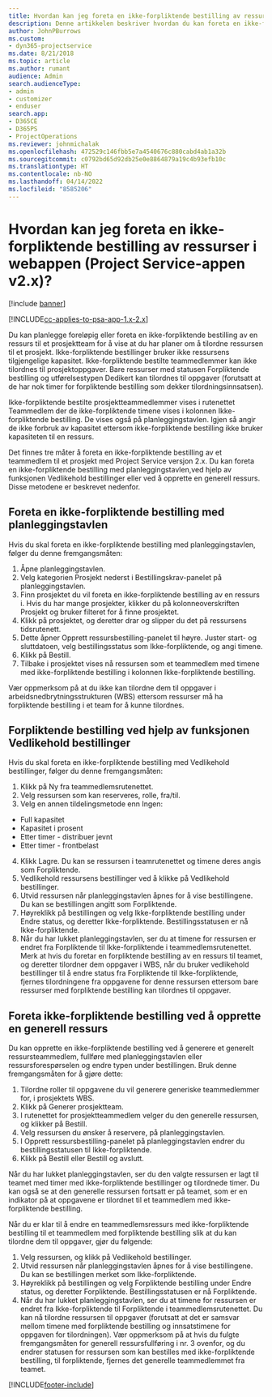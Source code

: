 ```yaml
---
title: Hvordan kan jeg foreta en ikke-forpliktende bestilling av ressurser i appversjon 2.x?
description: Denne artikkelen beskriver hvordan du kan foreta en ikke-forpliktende bestilling av prosjektteammedlemmer med Project Service.
author: JohnPBurrows
ms.custom:
- dyn365-projectservice
ms.date: 8/21/2018
ms.topic: article
ms.author: rumant
audience: Admin
search.audienceType:
- admin
- customizer
- enduser
search.app:
- D365CE
- D365PS
- ProjectOperations
ms.reviewer: johnmichalak
ms.openlocfilehash: 472529c146fbb5e7a4540676c880cabd4ab1a32b
ms.sourcegitcommit: c0792bd65d92db25e0e8864879a19c4b93efb10c
ms.translationtype: HT
ms.contentlocale: nb-NO
ms.lasthandoff: 04/14/2022
ms.locfileid: "8585206"
---
```

# <a name="how-do-i-soft-book-resources-in-the-web-app-project-service-app-v2x"></a>Hvordan kan jeg foreta en ikke-forpliktende bestilling av ressurser i webappen (Project Service-appen v2.x)?

[!include [banner](../includes/psa-now-project-operations.md)]

[!INCLUDE[cc-applies-to-psa-app-1.x-2.x](../includes/cc-applies-to-psa-app-1x-2x.md)]

Du kan planlegge foreløpig eller foreta en ikke-forpliktende bestilling av en ressurs til et prosjektteam for å vise at du har planer om å tilordne ressursen til et prosjekt. Ikke-forpliktende bestillinger bruker ikke ressursens tilgjengelige kapasitet. Ikke-forpliktende bestilte teammedlemmer kan ikke tilordnes til prosjektoppgaver. Bare ressurser med statusen Forpliktende bestilling og utførelsestypen Dedikert kan tilordnes til oppgaver (forutsatt at de har nok timer for forpliktende bestilling som dekker tilordningsinnsatsen).

Ikke-forpliktende bestilte prosjektteammedlemmer vises i rutenettet Teammedlem der de ikke-forpliktende timene vises i kolonnen Ikke-forpliktende bestilling. De vises også på planleggingstavlen. Igjen så angir de ikke forbruk av kapasitet ettersom ikke-forpliktende bestilling ikke bruker kapasiteten til en ressurs.

Det finnes tre måter å foreta en ikke-forpliktende bestilling av et teammedlem til et prosjekt med Project Service versjon 2.x. Du kan foreta en ikke-forpliktende bestilling med planleggingstavlen,ved hjelp av funksjonen Vedlikehold bestillinger eller ved å opprette en generell ressurs. Disse metodene er beskrevet nedenfor.

## <a name="soft-book-with-the-schedule-board"></a>Foreta en ikke-forpliktende bestilling med planleggingstavlen

Hvis du skal foreta en ikke-forpliktende bestilling med planleggingstavlen, følger du denne fremgangsmåten: 
1. Åpne planleggingstavlen.
2. Velg kategorien Prosjekt nederst i Bestillingskrav-panelet på planleggingstavlen.
3. Finn prosjektet du vil foreta en ikke-forpliktende bestilling av en ressurs i. Hvis du har mange prosjekter, klikker du på kolonneoverskriften Prosjekt og bruker filteret for å finne prosjektet.
4. Klikk på prosjektet, og deretter drar og slipper du det på ressursens tidsrutenett.
5. Dette åpner Opprett ressursbestilling-panelet til høyre. Juster start- og sluttdatoen, velg bestillingsstatus som Ikke-forpliktende, og angi timene. 
6. Klikk på Bestill.
7. Tilbake i prosjektet vises nå ressursen som et teammedlem med timene med ikke-forpliktende bestilling i kolonnen Ikke-forpliktende bestilling.

Vær oppmerksom på at du ikke kan tilordne dem til oppgaver i arbeidsnedbrytningsstrukturen (WBS) ettersom ressurser må ha forpliktende bestilling i et team for å kunne tilordnes.

## <a name="soft-book-using-the-maintain-bookings-feature"></a>Forpliktende bestilling ved hjelp av funksjonen Vedlikehold bestillinger

Hvis du skal foreta en ikke-forpliktende bestilling med Vedlikehold bestillinger, følger du denne fremgangsmåten:
1. Klikk på Ny fra teammedlemsrutenettet.
2. Velg ressursen som kan reserveres, rolle, fra/til.
3. Velg en annen tildelingsmetode enn Ingen:
- Full kapasitet
- Kapasitet i prosent
- Etter timer - distribuer jevnt
- Etter timer - frontbelast
4. Klikk Lagre. Du kan se ressursen i teamrutenettet og timene deres angis som Forpliktende.
5. Vedlikehold ressursens bestillinger ved å klikke på Vedlikehold bestillinger.
6. Utvid ressursen når planleggingstavlen åpnes for å vise bestillingene. Du kan se bestillingen angitt som Forpliktende.
7. Høyreklikk på bestillingen og velg Ikke-forpliktende bestilling under Endre status, og deretter Ikke-forpliktende. Bestillingsstatusen er nå Ikke-forpliktende.
8. Når du har lukket planleggingstavlen, ser du at timene for ressursen er endret fra Forpliktende til Ikke-forpliktende i teammedlemsrutenettet.
Merk at hvis du foretar en forpliktende bestilling av en ressurs til teamet, og deretter tilordner dem oppgaver i WBS, når du bruker vedlikehold bestillinger til å endre status fra Forpliktende til Ikke-forpliktende, fjernes tilordningene fra oppgavene for denne ressursen ettersom bare ressurser med forpliktende bestilling kan tilordnes til oppgaver.

## <a name="soft-book-by-creating-a-generic-resource"></a>Foreta ikke-forpliktende bestilling ved å opprette en generell ressurs

Du kan opprette en ikke-forpliktende bestilling ved å generere et generelt ressursteammedlem, fullføre med planleggingstavlen eller ressursforespørselen og endre typen under bestillingen.
Bruk denne fremgangsmåten for å gjøre dette:

1. Tilordne roller til oppgavene du vil generere generiske teammedlemmer for, i prosjektets WBS.
2. Klikk på Generer prosjektteam.
3. I rutenettet for prosjektteammedlem velger du den generelle ressursen, og klikker på Bestill.
4. Velg ressursen du ønsker å reservere, på planleggingstavlen.
5. I Opprett ressursbestilling-panelet på planleggingstavlen endrer du bestillingsstatusen til Ikke-forpliktende.
6. Klikk på Bestill eller Bestill og avslutt.

Når du har lukket planleggingstavlen, ser du den valgte ressursen er lagt til teamet med timer med ikke-forpliktende bestillinger og tilordnede timer. Du kan også se at den generelle ressursen fortsatt er på teamet, som er en indikator på at oppgavene er tilordnet til et teammedlem med ikke-forpliktende bestilling.

Når du er klar til å endre en teammedlemsressurs med ikke-forpliktende bestilling til et teammedlem med forpliktende bestilling slik at du kan tilordne dem til oppgaver, gjør du følgende:

1. Velg ressursen, og klikk på Vedlikehold bestillinger.
2. Utvid ressursen når planleggingstavlen åpnes for å vise bestillingene. Du kan se bestillingen merket som Ikke-forpliktende.
3. Høyreklikk på bestillingen og velg Forpliktende bestilling under Endre status, og deretter Forpliktende. Bestillingsstatusen er nå Forpliktende.
4. Når du har lukket planleggingstavlen, ser du at timene for ressursen er endret fra Ikke-forpliktende til Forpliktende i teammedlemsrutenettet. Du kan nå tilordne ressursen til oppgaver (forutsatt at det er samsvar mellom timene med forpliktende bestilling og innsatstimene for oppgaven for tilordningen). Vær oppmerksom på at hvis du fulgte fremgangsmåten for generell ressursfullføring i nr. 3 ovenfor, og du endrer statusen for ressursen som kan bestilles med ikke-forpliktende bestilling, til forpliktende, fjernes det generelle teammedlemmet fra teamet.


[!INCLUDE[footer-include](../includes/footer-banner.md)]
